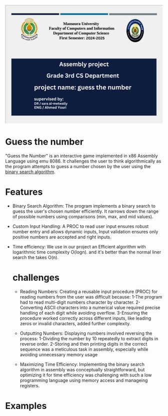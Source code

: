 ![](/photo_project/Untitled_design.png)
# Guess the number
 "Guess the Number" is an interactive game implemented in x86 Assembly Language using emu 8086. It challenges the user to think algorithmically as the program attempts to guess a number chosen by the user using the [binary search algorithm](https://www.geeksforgeeks.org/binary-search/).

 # Features
 - Binary Search Algorithm:
   The program implements a binary search to guess the user's chosen number efficiently.
It narrows down the range of possible numbers using comparisons (min, max, and mid values).

- Custom Input Handling:
A PROC to read user input ensures robust number entry and allows dynamic inputs,
Input validation ensures only positive numbers are accepted and right inputs.

- Time efficiency:
  We use in our project an Efficient algorithm with logarithmic time complexity O(logn).
  and it's better than the normal liner search the takes O(n).

  # challenges
  - Reading Numbers:
      Creating a reusable input procedure (PROC) for reading numbers from the user was difficult because:
          1-The program had to read multi-digit numbers character by character.
          2-Converting ASCII characters into a numerical value required precise handling of each digit while avoiding overflow.
          3-Ensuring the procedure worked correctly across different inputs, like leading zeros or invalid characters, added further complexity.
  - Outputting Numbers:
        Displaying numbers involved reversing the process:
            1-Dividing the number by 10 repeatedly to extract digits in reverse order.
            2-Storing and then printing digits in the correct sequence was a meticulous task in assembly, especially while avoiding unnecessary memory usage

  - Maximizing Time Efficiency:
      Implementing the binary search algorithm in assembly was conceptually straightforward, but optimizing it for time efficiency was challenging with such a low programming language using memory access and manageing registers.

# Examples

